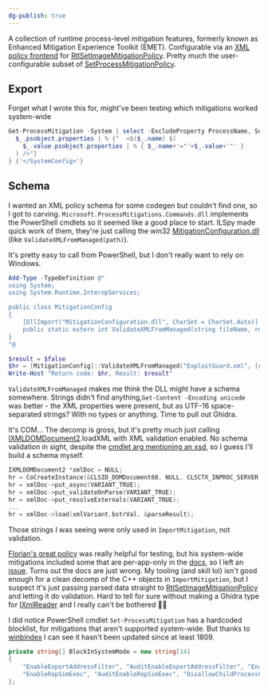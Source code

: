 ```yaml
---
dg-publish: true
---
```

A collection of runtime process-level mitigation features, formerly known as Enhanced Mitigation Experience Toolkit (EMET). Configurable via an [XML policy frontend](https://learn.microsoft.com/en-us/defender-endpoint/exploit-protection-reference) for [RtlSetImageMitigationPolicy](https://learn.microsoft.com/en-us/windows/win32/debug/rtlsetimagemitigationpolicy-function). Pretty much the user-configurable subset of [SetProcessMitigationPolicy](https://learn.microsoft.com/en-us/windows/win32/api/processthreadsapi/nf-processthreadsapi-setprocessmitigationpolicy).
## Export
Forget what I wrote this for, might've been testing which mitigations worked system-wide
```powershell
Get-ProcessMitigation -System | select -ExcludeProperty ProcessName, Source, Id |  % {'<SystemConfig>'} {
  $_.psobject.properties | % {"  <$($_.name) $(
    $_.value.psobject.properties | % { $_.name+'="'+$_.value+'"' }
  ) />"}
} {'</SystemConfig>'}
```
## Schema
I wanted an XML policy schema for some codegen but couldn't find one, so I got to carving. `Microsoft.ProcessMitigations.Commands.dll` implements the PowerShell cmdlets so it seemed like a good place to start. ILSpy made quick work of them, they're just calling the win32 [MitigationConfiguration.dll](https://strontic.github.io/xcyclopedia/library/MitigationConfiguration.dll-159290A4FDB80AF51017DAAFA4FE58F8.html) (like `ValidateXMLFromManaged(path)`). 

It's pretty easy to call from PowerShell, but I don't really want to rely on Windows.

```powershell
Add-Type -TypeDefinition @"
using System;
using System.Runtime.InteropServices;

public class MitigationConfig
{
    [DllImport("MitigationConfiguration.dll", CharSet = CharSet.Auto)]
    public static extern int ValidateXMLFromManaged(string fileName, ref bool result);
}
"@

$result = $false
$hr = [MitigationConfig]::ValidateXMLFromManaged("ExploitGuard.xml", [ref]$result)
Write-Host "Return code: $hr, Result: $result"
```

`ValidateXMLFromManaged` makes me think the DLL might have a schema somewhere. Strings didn't find anything,`Get-Content -Encoding unicode` was better - the XML properties were present, but as UTF-16 space-separated strings? With no types or anything. Time to pull out Ghidra.

It's COM... The decomp is gross, but it's pretty much just calling [IXMLDOMDocument2](https://learn.microsoft.com/en-us/previous-versions/windows/desktop/ms761358(v=vs.85)).loadXML with XML validation enabled. No schema validation in sight, despite the [cmdlet arg mentioning an xsd](https://learn.microsoft.com/en-us/powershell/module/processmitigations/set-processmitigation?view=windowsserver2025-ps#-isvalid), so I guess I'll build a schema myself.

```cpp
IXMLDOMDocument2 *xmlDoc = NULL;
hr = CoCreateInstance(&CLSID_DOMDocument60, NULL, CLSCTX_INPROC_SERVER, &IID_IXMLDOMDocument2, (void**)&xmlDoc);
hr = xmlDoc->put_async(VARIANT_TRUE);
hr = xmlDoc->put_validateOnParse(VARIANT_TRUE);
hr = xmlDoc->put_resolveExternals(VARIANT_TRUE);
...
hr = xmlDoc->load(xmlVariant.bstrVal, &parseResult);
```

Those strings I was seeing were only used in `ImportMitigation`, not validation.

[Florian's great policy](https://github.com/Harvester57/Exploit-Protection-policy) was really helpful for testing, but his system-wide mitigations included some that are per-app-only in the [docs](https://learn.microsoft.com/en-us/defender-endpoint/customize-exploit-protection#exploit-protection-mitigations), so I left an [issue](https://github.com/Harvester57/Exploit-Protection-policy/issues/11). Turns out the docs are just wrong.
My tooling (and skill lol) isn't good enough for a clean decomp of the C++ objects in `ImportMitigation`, but I suspect it's just passing parsed data straight to [RtlSetImageMitigationPolicy](https://learn.microsoft.com/en-us/windows/win32/debug/rtlsetimagemitigationpolicy-function) and letting it do validation. Hard to tell for sure without making a Ghidra type for [IXmlReader](https://learn.microsoft.com/en-us/previous-versions/windows/desktop/ms752743\(v=vs.85\)) and I really can't be bothered 🤷‍♂️

I did notice PowerShell cmdlet `Set-ProcessMitigation` has a hardcoded blocklist, for mitigations that aren't supported system-wide. But thanks to [winbindex](https://winbindex.m417z.com/?file=microsoft.processmitigations.commands.dll) I can see it hasn't been updated since at least 1809.

```csharp
private string[] BlockInSystemMode = new string[14]  
{  
	"EnableExportAddressFilter", "AuditEnableExportAddressFilter", "EnableExportAddressFilterPlus", "AuditEnableExportAddressFilterPlus", "EnableImportAddressFilter", "AuditEnableImportAddressFilter", "EnableRopStackPivot", "AuditEnableRopStackPivot", "EnableRopCallerCheck", "AuditEnableRopCallerCheck",  
	"EnableRopSimExec", "AuditEnableRopSimExec", "DisallowChildProcessCreation", "AuditChildProcess"  
};
```
